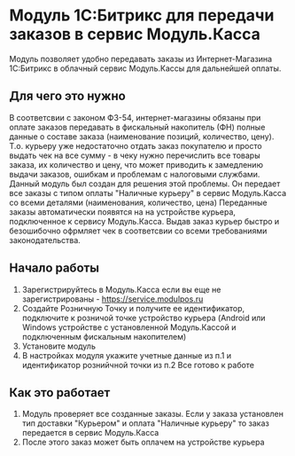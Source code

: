 # Модуль 1C:Битрикс для передачи заказов в сервис Модуль.Касса 

Модуль позволяет удобно передавать заказы из Интернет-Магазина 1С:Битрикс в облачный сервис Модуль.Кассы для дальнейшей оплаты.

## Для чего это нужно
В соответсвии с законом ФЗ-54, интернет-магазины обязаны при оплате заказов передавать в фискальный накопитель (ФН) полные данные о составе заказа 
(наименование позиций, количество, цену). Т.о. курьеру уже недостаточно отдать заказ покупателю и просто выдать чек на все сумму - в чеку нужно 
перечислить все товары заказа, их количество и цену, что может приводить к замедлению выдачи заказов, ошибкам и проблемам с налоговыми службами. 
Данный  модуль был создан для решения этой проблемы. Он передает все заказы с типом оплаты "Наличные курьеру" в сервис Модуль.Касса со всеми деталями 
(наименования, количество, цена) Переданные заказы автоматически появятся на на устройстве курьера, подключенное к сервису Модуль.Касса. 
Выдав заказ курьер быстро и безошибочно офрмляет чек в соответсвии со всеми требованиями законодательства.

## Начало работы
1. Зарегистрируйтесь в Модуль.Касса если вы еще не зарегистрированы - https://service.modulpos.ru
2. Создайте Розничную Точку и получите ее идентификатор, подключите к розничой точке устройство курьера (Android или Windows устройстве с установленной Модуль.Кассой и подключенным фискальным накопителем)
1. Установите модуль 
2. В настройках модуля укажите учетные данные из п.1 и идентификатор рознийчной точки из п.2 Все готово к работе
## Как это работает
1. Модуль проверяет все созданные заказы. Если у заказа установлен тип доставки "Курьером" и оплата "Наличные курьеру" то заказ передается в сервис Модуль.Касса
2. После этого заказ может быть оплачем на устройстве курьера 

